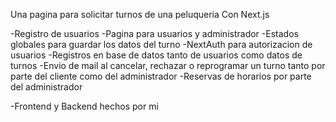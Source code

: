 Una pagina para solicitar turnos de una peluqueria
Con Next.js

-Registro de usuarios
-Pagina para usuarios y administrador
-Estados globales para guardar los datos del turno
-NextAuth para autorizacion de usuarios
-Registros en base de datos tanto de usuarios como datos de turnos
-Envio de mail al cancelar, rechazar o reprogramar un turno tanto por parte del cliente como del administrador
-Reservas de horarios por parte del administrador

-Frontend y Backend hechos por mi
